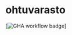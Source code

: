 # ohtuvarasto
[![GHA workflow badge](https://github.com/<veikkakumpulainen>/<ohtuvarasto>/workflows/<CI>/badge.svg)]
